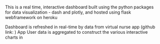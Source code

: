 This is a real time, interactive dashboard built using the python packages for data visualization - 
dash and plotly, and hosted using flask webframework on heroku

Dashboard is refreshed in real-time by data from virtual nurse app (github link: )
App User data is aggregated to construct the various interactive charts in  
